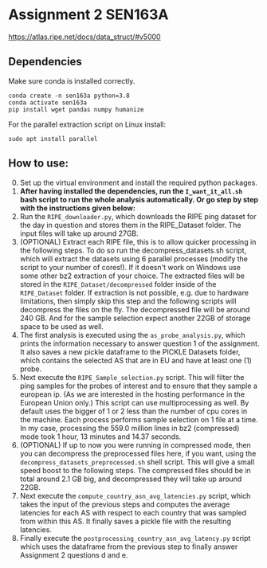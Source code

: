 # Assignment 2 SEN163A
https://atlas.ripe.net/docs/data_struct/#v5000

## Dependencies

Make sure conda is installed correctly.

```
conda create -n sen163a python=3.8
conda activate sen163a
pip install wget pandas numpy humanize
```

For the parallel extraction script on Linux install:

```
sudo apt install parallel
```

## How to use:

0.  Set up the virtual environment and install the required python packages.
1.  **After having installed the dependencies, run the `I_want_it_all.sh` bash script to run the whole analysis automatically. Or go step by step with the instructions given below:**
2.  Run the `RIPE_downloader.py`, which downloads the RIPE ping dataset for the day in question and stores them in the RIPE_Dataset folder. The input files will take up around 27GB.
3.  (OPTIONAL) Extract each RIPE file, this is to allow quicker processing in the following steps. To do so run the decompress_datasets.sh script, which will extract the datasets using 6 parallel processes (modify the script to your number of cores!). If it doesn't work on Windows use some other bz2 extraction of your choice. The extracted files will be stored in the `RIPE_Dataset/decompressed` folder inside of the `RIPE_Dataset` folder. If extraction is not possible, e.g. due to hardware limitations, then simply skip this step and the following scripts will decompress the files on the fly. The decompressed file will be around 240 GB. And for the sample selection expect another 22GB of storage space to be used as well.
4.  The first analysis is executed using the `as_probe_analysis.py`, which prints the information necessary to answer question 1 of the assignment. It also saves a new pickle dataframe to the PICKLE Datasets folder, which contains the selected AS that are in EU and have at least one (1) probe.
5.  Next execute the `RIPE_Sample_selection.py` script. This will filter the ping samples for the probes of interest and to ensure that they sample a european ip. (As we are interested in the hosting performance in the European Union only.) This script can use multiprocessing as well. By default uses the bigger of 1 or 2 less than the number of cpu cores in the machine. Each process performs sample selection on 1 file at a time. In my case, processing the 559.0 million lines in bz2 (compressed) mode took 1 hour, 13 minutes and 14.37 seconds.
6.  (OPTIONAL) If up to now you were running in compressed mode, then you can decompress the preprocessed files here, if you want, using the `decompress_datasets_preprocessed.sh` shell script. This will give a small speed boost to the following steps. The compressed files should be in total around 2.1 GB big, and decompressed they will take up around 22GB.
7.  Next execute the `compute_country_asn_avg_latencies.py` script, which takes the input of the previous steps and computes the average latencies for each AS with respect to each country that was sampled from within this AS. It finally saves a pickle file with the resulting latencies.
8.  Finally execute the `postprocessing_country_asn_avg_latency.py` script which uses the dataframe from the previous step to finally answer Assignment 2 questions d and e.
